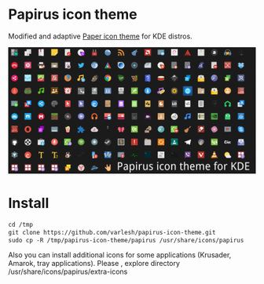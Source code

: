 # Papirus icon theme
Modified and adaptive [Paper icon theme](https://github.com/snwh/paper-icon-theme) for KDE distros.

![Screenshot icons](icons.png)

# Install
```
cd /tmp
git clone https://github.com/varlesh/papirus-icon-theme.git
sudo cp -R /tmp/papirus-icon-theme/papirus /usr/share/icons/papirus
```
Also you can install additional icons for some applications (Krusader, Amarok, tray applications).
Please , explore directory /usr/share/icons/papirus/extra-icons